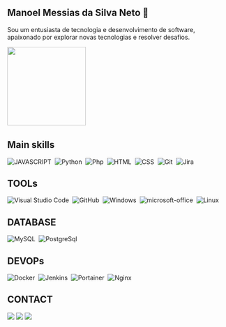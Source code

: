 ## Manoel Messias da Silva Neto 👋
Sou um entusiasta de tecnologia e desenvolvimento de software, apaixonado por explorar novas tecnologias e resolver desafios.

<!--
**manoelmsnsi/manoelmsnsi** is a ✨ _special_ ✨ repository because its `README.md` (this file) appears on your GitHub profile.

Here are some ideas to get you started:

- 🔭 I’m currently working on ...
- 🌱 I’m currently learning ...
- 👯 I’m looking to collaborate on ...
- 🤔 I’m looking for help with ...
- 💬 Ask me about ...
- 📫 How to reach me: ...
- 😄 Pronouns: ...
- ⚡ Fun fact: ...
-->
<img height="180em" src="https://github-readme-streak-stats.herokuapp.com/?user=manoelmsnsi&theme=dark&hide_border=true&count_private=true">&nbsp;
## Main skills
![JAVASCRIPT](https://img.shields.io/badge/-Javascript-0D1117?style=for-the-badge&logo=JavaScript&logoColor=yellow&labelColor=0D1117)&nbsp;
![Python](https://img.shields.io/badge/-Python-0D1117?style=for-the-badge&logo=python&labelColor=0D1117&textColor=0D1117)&nbsp;
![Php](https://img.shields.io/badge/-php-0D1117?style=for-the-badge&logo=php&labelColor=0D1117&textColor=0D1117)&nbsp;
![HTML](https://img.shields.io/badge/-HTML-0D1117?style=for-the-badge&logo=HTML5&labelColor=0D1117)&nbsp;
![CSS](https://img.shields.io/badge/-CSS-0D1117?style=for-the-badge&logo=CSS3&logoColor=1572B6&labelColor=0D1117)&nbsp;
![Git](https://img.shields.io/badge/-Git-0D1117?style=for-the-badge&logo=git&labelColor=0D1117)&nbsp;
![Jira](https://img.shields.io/badge/-Jira-0D1117?style=for-the-badge&logo=jira&labelColor=0D1117)&nbsp;
## TOOLs
![Visual Studio Code](https://img.shields.io/badge/-Visual%20Studio%20Code-0D1117?style=for-the-badge&logo=visual-studio-code&logoColor=007ACC&labelColor=0D1117)&nbsp;
![GitHub](https://img.shields.io/badge/-GitHub-0D1117?style=for-the-badge&logo=github&labelColor=0D1117)&nbsp;
![Windows](https://img.shields.io/badge/-Windows-0D1117?style=for-the-badge&logo=windows&labelColor=0D1117)&nbsp;
![microsoft-office](https://img.shields.io/badge/-microsoft_office-0D1117?style=for-the-badge&logo=microsoft-office&labelColor=0D1117)&nbsp;
![Linux](https://img.shields.io/badge/-Linux-0D1117?style=for-the-badge&logo=linux&labelColor=0D1117)&nbsp;

## DATABASE
![MySQL](https://img.shields.io/badge/-mysql-0D1117?style=for-the-badge&logo=mysql&labelColor=0D1117)&nbsp;
![PostgreSql](https://img.shields.io/badge/-postgresql-0D1117?style=for-the-badge&logo=postgresql&labelColor=0D1117)&nbsp;

## DEVOPs
![Docker](https://img.shields.io/badge/-dockerswarm-0D1117?style=for-the-badge&logo=docker&labelColor=0D1117)&nbsp;
![Jenkins](https://img.shields.io/badge/-jenkins-0D1117?style=for-the-badge&logo=jenkins&labelColor=0D1117)&nbsp;
![Portainer](https://img.shields.io/badge/-portainer-0D1117?style=for-the-badge&logo=portainer&labelColor=0D1117)&nbsp;
![Nginx](https://img.shields.io/badge/-Nginx-0D1117?style=for-the-badge&logo=nginx&labelColor=0D1117)&nbsp;

## CONTACT
<div>
  <a href="https://www.instagram.com/manoelmsnsi/" target="_blank"><img src="https://img.shields.io/badge/-Instagram-%23E4405F?style=for-the-badge&logo=instagram&logoColor=white" target="_blank"></a>
  <a href = "mailto:manoelmsnsi@gmail.com"><img src="https://img.shields.io/badge/Gmail-D14836?style=for-the-badge&logo=gmail&logoColor=white" target="_blank"></a>
  <a href="https://www.linkedin.com/in/manoel-messias-731659121/" target="_blank"><img src="https://img.shields.io/badge/-LinkedIn-%230077B5?style=for-the-badge&logo=linkedin&logoColor=white" target="_blank"></a>   
</div>

